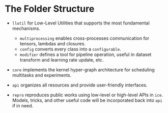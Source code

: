 # The Folder Structure

- `llutil` for Low-Level Utilities that supports the most fundamental mechanisms.
    - `multiprocessing` enables cross-processes communication for tensors, lambdas and closures.
    - `config` converts every class into a `configurable`.
    - `modifier` defines a tool for pipeline operation, useful in dataset transform and learning rate update, etc.

- `core` implements the kernel hyper-graph architecture for scheduling multitasks and experiments.

- `api` organizes all resources and provide user-friendly interfaces.

- `repro` reproduces public works using low-level or high-level APIs in `ice`. Models, tricks, and other useful code will be incorporated back into `api` if in need.
